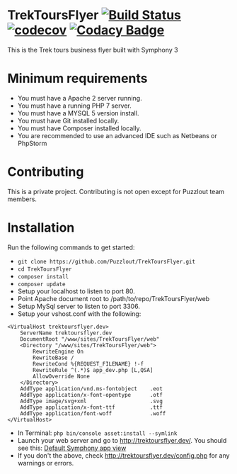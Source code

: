 # TrekToursFlyer [![Build Status](https://travis-ci.org/Puzzlout/TrekToursFlyer.svg?branch=master)](https://travis-ci.org/Puzzlout/TrekToursFlyer) [![codecov](https://codecov.io/gh/Puzzlout/TrekToursFlyer/branch/master/graph/badge.svg)](https://codecov.io/gh/Puzzlout/TrekToursFlyer) [![Codacy Badge](https://api.codacy.com/project/badge/Grade/2decfe7a882545048474071f3be171be)](https://www.codacy.com/app/Puzzlout/TrekToursFlyer?utm_source=github.com&amp;utm_medium=referral&amp;utm_content=Puzzlout/TrekToursFlyer&amp;utm_campaign=Badge_Grade)

This is the Trek tours business flyer built with Symphony 3

# Minimum requirements

- You must have a Apache 2 server running.
- You must have a running PHP 7 server.
- You must have a MYSQL 5 version install.
- You must have Git installed locally.
- You must have Composer installed locally.
- You are recommended to use an advanced IDE such as Netbeans or PhpStorm

# Contributing

This is a private project. Contributing is not open except for Puzzlout team members.

# Installation

Run the following commands to get started:
- `git clone https://github.com/Puzzlout/TrekToursFlyer.git`
- `cd TrekToursFlyer`
- `composer install`
- `composer update`
- Setup your localhost to listen to port 80.
- Point Apache document root to /path/to/repo/TrekToursFlyer/web
- Setup MySql server to listen to port 3306.
- Setup your vshost.conf with the following:
```
<VirtualHost trektoursflyer.dev>
    ServerName trektoursflyer.dev
    DocumentRoot "/www/sites/TrekToursFlyer/web"
    <Directory "/www/sites/TrekToursFlyer/web">
        RewriteEngine On
        RewriteBase /
        RewriteCond %{REQUEST_FILENAME} !-f
        RewriteRule ^(.*)$ app_dev.php [L,QSA]
        AllowOverride None
    </Directory>
    AddType application/vnd.ms-fontobject    .eot
    AddType application/x-font-opentype      .otf
    AddType image/svg+xml                    .svg
    AddType application/x-font-ttf           .ttf
    AddType application/font-woff            .woff
</VirtualHost>
```

- In Terminal: `php bin/console asset:install --symlink`
- Launch your web server and go to http://trektoursflyer.dev/. You should see this: [Default Symphony app view](https://drive.google.com/file/d/0B2j01q2xtCOtZUI1V0ZhWmRhREE/view?usp=drivesdk)
- If you don't the above, check http://trektoursflyer.dev/config.php for any warnings or errors.
